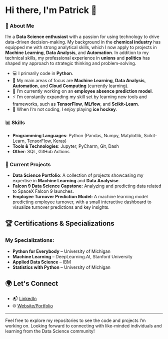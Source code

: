 # Hi there, I'm Patrick 👋

### 🌟 About Me

I’m a **Data Science enthusiast** with a passion for using technology to drive data-driven decision-making. My background in the **chemical industry** has equipped me with strong analytical skills, which I now apply to projects in **Machine Learning**, **Data Analysis**, and **Automation**. In addition to my technical skills, my professional experience in **unions** and **politics** has shaped my approach to strategic thinking and problem-solving.

- 💻 I primarily code in **Python**.
- 🎯 My main areas of focus are **Machine Learning**, **Data Analysis**, **Automation**, and **Cloud Computing** (currently learning).
- 🔭 I’m currently working on an **employee absence prediction model**.
- ⚡️ I’m constantly expanding my skill set by learning new tools and frameworks, such as **TensorFlow**, **MLflow**, and **Scikit-Learn**.
- 🏒 When I’m not coding, I enjoy playing **ice hockey**.

### 📊 Skills

- **Programming Languages**: Python (Pandas, Numpy, Matplotlib, Scikit-Learn, TensorFlow, Keras)
- **Tools & Technologies**: Jupyter, PyCharm, Git, Dash
- **Other**: SQL, GitHub Actions

### 🔧 Current Projects

- **Data Science Portfolio**: A collection of projects showcasing my expertise in **Machine Learning** and **Data Analysise**.
- **Falcon 9 Data Science Capstone:** Analyzing and predicting data related to SpaceX Falcon 9 launches.  
- **Employee Turnover Prediction Model:** A machine learning model predicting employee turnover, with a small interactive dashboard to visualize turnover predictions and key insights.  

## 🏆 Certifications & Specializations

### My Specializations:
- **Python for Everybody** – University of Michigan   
- **Machine Learning** – DeepLearning.AI, Stanford University  
- **Applied Data Science** – IBM  
- **Statistics with Python** – University of Michigan  

## 🌍 Let's Connect

- 📬 [LinkedIn](https://www.linkedin.com/in/patrick-witzl/)
- 🌐 [Website/Portfolio](https://www.grow-consulting-media.de)

---

Feel free to explore my repositories to see the code and projects I’m working on. Looking forward to connecting with like-minded individuals and learning from the Data Science community!


